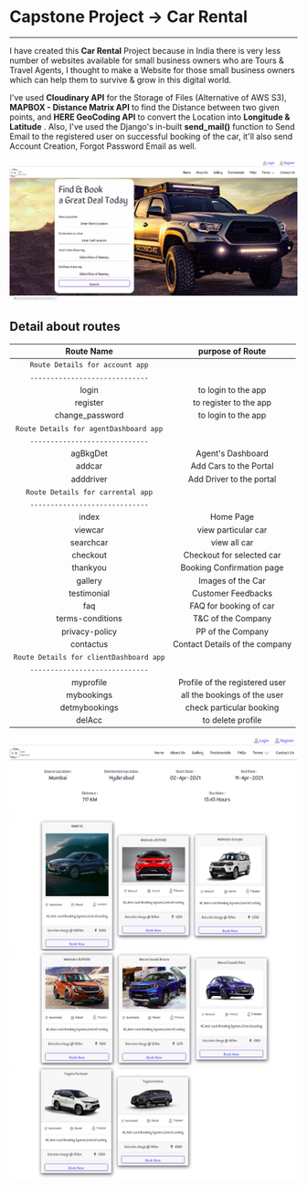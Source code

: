 # Capstone Project -> Car Rental

* * *

I have created this **Car Rental** Project because in India there is very less number of websites available for small business owners who are Tours & Travel Agents, I thought to make a Website for those small business owners which can help them to survive & grow in this digital world.

I've used **Cloudinary API** for the Storage of Files (Alternative of AWS S3), **MAPBOX - Distance Matrix API** to find the Distance between two given points, and **HERE GeoCoding API** to convert the Location into **Longitude & Latitude** . Also, I've used the Django's in-built **send_mail()** function to Send Email to the registered user on successful booking of the car, it'll also send Account Creation, Forgot Password Email as well.

![Home Page of Car Rental](Home-Page-1.png)


## Detail about routes

| **Route Name** | **purpose of Route** |
| :-: | :-: |
| `Route Details for account app` |
| `-----------------------------` |
|   login    | to login to the app |
|   register | to register to the app |
|   change_password    | to login to the app |
| `Route Details for agentDashboard app` |
| `-----------------------------` |
|   agBkgDet    | Agent's Dashboard |
|   addcar | Add Cars to the Portal |
|   adddriver    | Add Driver to the portal |
| `Route Details for carrental app` |
| `-----------------------------` |
|   index    | Home Page |
|   viewcar | view particular car |
|   searchcar    | view all car |
|   checkout    | Checkout for selected car |
|   thankyou | Booking Confirmation page |
|   gallery    | Images of the Car |
|   testimonial    | Customer Feedbacks |
|   faq | FAQ for booking of car |
|   terms-conditions    | T&C of the Company |
|   privacy-policy    | PP of the Company |
|   contactus | Contact Details of the company |
| `Route Details for clientDashboard app` |
| `-----------------------------` |
|   myprofile    | Profile of the registered user |
|   mybookings | all the bookings of the user |
|   detmybookings    | check particular booking |
|   delAcc    | to delete profile |


![Search Car Result - 1](Search-Car-Page-1.png)
![Search Car Result - 2](Search-Car-Page-2.png)
![Search Car Result - 3](Search-Car-Page-3.png)
![Search Car Result - 4](Search-Car-Page-4.png)
